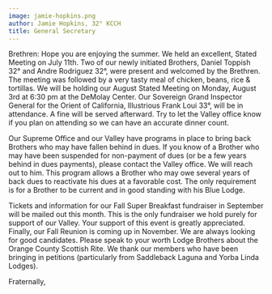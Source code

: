 ```yaml
---
image: jamie-hopkins.png
author: Jamie Hopkins, 32° KCCH
title: General Secretary
---
```


Brethren: Hope you are enjoying the summer. We held an excellent, Stated Meeting on July 11th. Two of our newly initiated Brothers, Daniel Toppish 32° and Andre Rodriguez 32°, were present and welcomed by the Brethren. The meeting was followed by a very tasty meal of chicken, beans, rice & tortillas. We will be holding our August Stated Meeting on Monday, August 3rd at 6:30 pm at the DeMolay Center. Our Sovereign Grand Inspector General for the Orient of California, Illustrious Frank Loui 33°, will be in attendance. A fine will be served afterward. Try to let the Valley office know if you plan on attending so we can have an accurate dinner count. 

Our Supreme Office and our Valley have programs in place to bring back Brothers who may have fallen behind in dues. If you know of a Brother who may have been suspended for non-payment of dues (or be a few years behind in dues payments), please contact the Valley office. We will reach out to him. This program allows a Brother who may owe several years of back dues to reactivate his dues at a favorable cost. The only requirement is for a Brother to be current and in good standing with his Blue Lodge. 

Tickets and information for our Fall Super Breakfast fundraiser in September will be mailed out this month. This is the only fundraiser we hold purely for support of our Valley. Your support of this event is greatly appreciated. Finally, our Fall Reunion is coming up in November. We are always looking for good candidates. Please speak to your worth Lodge Brothers about the Orange County Scottish Rite. We thank our members who have been bringing in petitions (particularly from Saddleback Laguna and Yorba Linda Lodges). 

Fraternally,